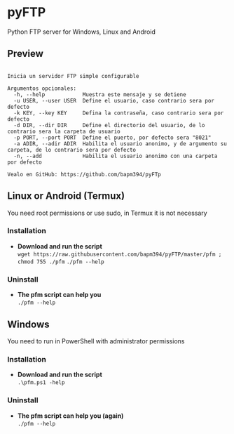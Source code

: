 # pyFTP
Python FTP server for Windows, Linux and Android
## Preview
```Uso: pyFTP [-h] [-u USER] [-k KEY] [-d DIR] [-p PORT] [-a ADIR | -n]

Inicia un servidor FTP simple configurable

Argumentos opcionales:
  -h, --help            Muestra este mensaje y se detiene
  -u USER, --user USER  Define el usuario, caso contrario sera por defecto
  -k KEY, --key KEY     Defina la contraseña, caso contrario sera por defecto
  -d DIR, --dir DIR     Define el directorio del usuario, de lo contrario sera la carpeta de usuario
  -p PORT, --port PORT  Define el puerto, por defecto sera "8021"
  -a ADIR, --adir ADIR  Habilita el usuario anonimo, y de argumento su carpeta, de lo contrario sera por defecto
  -n, --add             Habilita el usuario anonimo con una carpeta por defecto

Vealo en GitHub: https://github.com/bapm394/pyFTp
```
## Linux or Android (Termux)
You need root permissions or use sudo, in Termux it is not necessary 
### Installation 
- <b>Download and run the script</b></br>
```wget https://raw.githubusercontent.com/bapm394/pyFTP/master/pfm ; chmod 755 ./pfm```
```./pfm --help```
### Uninstall
- <b>The pfm script can help you</b></br>
```./pfm --help```
## Windows
You need to run in PowerShell with administrator permissions
### Installation
- <b>Download and run the script </b></br>
```.\pfm.ps1 -help```
### Uninstall
- <b>The pfm script can help you (again)</b></br>
```./pfm --help```